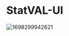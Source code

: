# StatVAL-UI

![1698299942621](https://github.com/Zayneryze/StatVAL-UI/assets/126294296/c1d1b502-4df1-43de-9124-4e2e9af4ac24)
